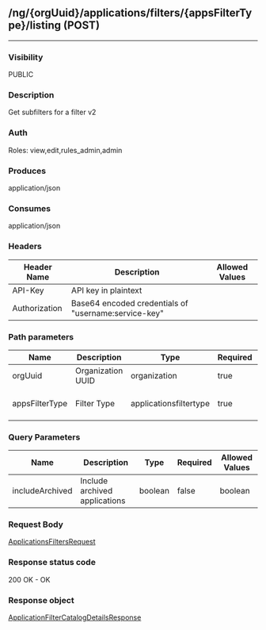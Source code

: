 ## /ng/{orgUuid}/applications/filters/{appsFilterType}/listing (POST)
---
### Visibility
PUBLIC
### Description
Get subfilters for a filter v2
### Auth
Roles: view,edit,rules_admin,admin
### Produces
application/json
### Consumes
application/json
### Headers
| Header Name | Description | Allowed Values |
| ----------- | ----------- | ----------- |
| API-Key | API key in plaintext |  |
| Authorization | Base64 encoded credentials of &quot;username:service-key&quot; |  |
### Path parameters
| Name | Description | Type | Required | Allowed Values |
| ----------- | ----------- | ----------- | ----------- | ----------- |
| orgUuid | Organization UUID | organization | true | String |
| appsFilterType | Filter Type | applicationsfiltertype | true | tags,technologies,servers,languages,open-vuln-severity,server-environments,app-importance |
### Query Parameters
| Name | Description | Type | Required | Allowed Values |
| ----------- | ----------- | ----------- | ----------- | ----------- |
| includeArchived | Include archived applications | boolean | false | boolean |
### Request Body
[ApplicationsFiltersRequest](<../../objects/ApplicationsFiltersRequest.md>)
### Response status code
200 OK - OK
### Response object
[ApplicationFilterCatalogDetailsResponse](<../../objects/ApplicationFilterCatalogDetailsResponse.md>)
